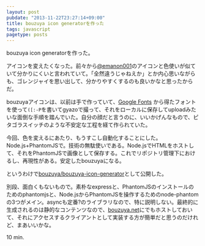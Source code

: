 ```yaml
---
layout: post
pubdate: "2013-11-22T23:27:14+09:00"
title: bouzuya icon generatorを作った
tags: javascript
pagetype: posts
---
```

bouzuya icon generatorを作った。

アイコンを変えたくなった。前々から[@emanon001](https://twitter.com/emanon001)のアイコンと色使いが似ていて分かりにくいと言われていて。「全然違うじゃねえか」とか内心思いながらも、ゴレンジャイを思い出して、分かりやすくするのも良いかなと思ったからだ。

bouzuyaアイコンは、以前は手で作っていて、[Google Fonts](http://www.google.com/fonts) から得たフォントを使って`([:-P`を書いてgyazoで撮って、それをローカルに保存してuploadみたいな面倒な手順を踏んでいた。自分の顔だと言うのに、いいかげんなもので、ピタゴラスイッチのような不安定な工程を経て作られていた。

今回、色を変えるにあたり、もうすこし自動化することにした。Node.js+PhantomJSで。技術の無駄使いである。Node.jsでHTMLをホストして、それをPhantomJSで画像として保存する。これでリポジトリ管理下におけるし、再現性がある。安定したbouzuyaになる。

というわけで[bouzuya/bouzuya-icon-generator][bouzuya/bouzuya-icon-generator]として公開した。

別段、面白くもないもので。素朴なexpressと、PhantomJSのインストールのためのphantomjsと、Node.jsからPhantomJSを操作するためのnode-phantomの3つがメイン。asyncも定番?のライブラリなので、特に説明しない。最終的に生成されるのは静的なコンテンツなので、[bouzuya.net](http://bouzuya.net)にでもホストしておいて、それにアクセスするクライアントとして実装する方が簡単だと思うのだけれど、まあいいかな。

10 min.

[bouzuya/bouzuya-icon-generator]: https://github.com/bouzuya/bouzuya-icon-generator


